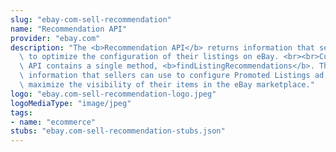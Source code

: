 ```yaml
---
slug: "ebay-com-sell-recommendation"
name: "Recommendation API"
provider: "ebay.com"
description: "The <b>Recommendation API</b> returns information that sellers can use\
  \ to optimize the configuration of their listings on eBay. <br><br>Currently, the\
  \ API contains a single method, <b>findListingRecommendations</b>. This method provides\
  \ information that sellers can use to configure Promoted Listings ad campaigns to\
  \ maximize the visibility of their items in the eBay marketplace."
logo: "ebay.com-sell-recommendation-logo.jpeg"
logoMediaType: "image/jpeg"
tags:
- name: "ecommerce"
stubs: "ebay.com-sell-recommendation-stubs.json"
---
```

